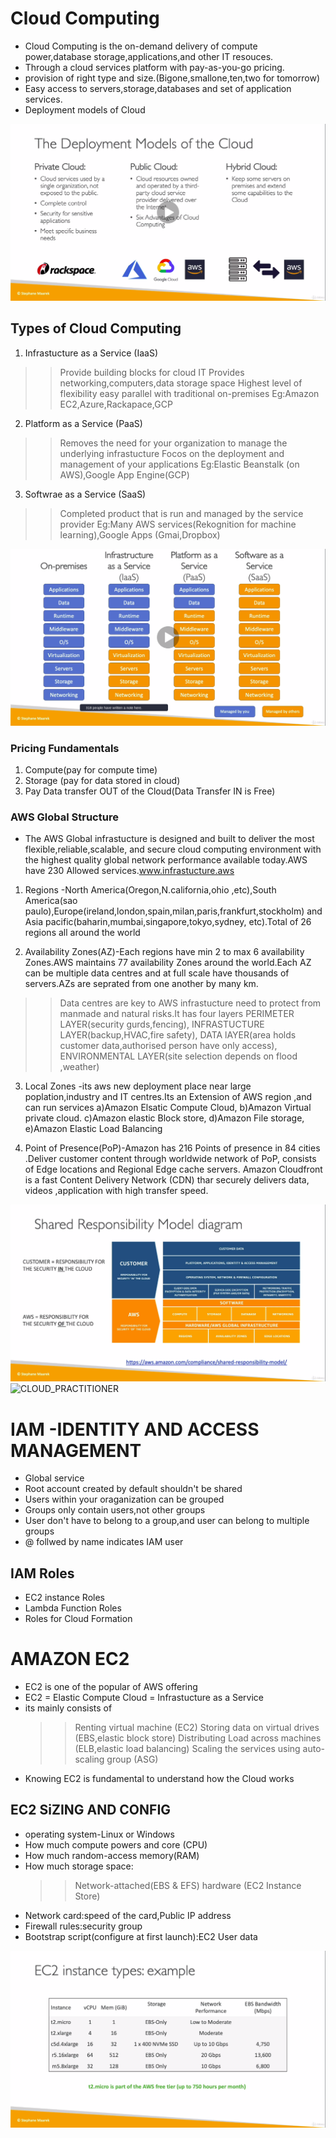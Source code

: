 # Cloud Computing
   
 * Cloud Computing is the on-demand delivery of compute power,database storage,applications,and other IT resouces.
 * Through a cloud services platform with pay-as-you-go pricing.
 * provision of right type and size.(Bigone,smallone,ten,two for tomorrow)
 * Easy access to servers,storage,databases and set of application services.
 * Deployment models of Cloud
   
![CLOUD_PRACTITIONER](cloud_deployment_models.png)

## Types of Cloud Computing

 1. Infrastucture as a Service (IaaS)
 >> Provide building blocks for cloud IT
 >> Provides networking,computers,data storage space
 >> Highest level of flexibility
 >> easy parallel with traditional on-premises 
 >> Eg:Amazon EC2,Azure,Rackapace,GCP

 2. Platform as a Service (PaaS)
 >> Removes the need for your organization to manage the underlying infrastucture
 >> Focos on the deployment and management of your applications
 >> Eg:Elastic Beanstalk (on AWS),Google App Engine(GCP)

 3. Softwrae as a Service (SaaS)
 >> Completed  product that is run and managed by the service provider
 >>Eg:Many AWS services(Rekognition for machine learning),Google Apps (Gmai,Dropbox)

   ![CLOUD_PRACTITIONER](Compare_services_Onpremises.png)

### Pricing Fundamentals

1. Compute(pay for compute time)
2. Storage (pay for data stored in cloud)
3. Pay Data transfer OUT of the Cloud(Data Transfer IN is Free)

### AWS Global Structure

* The AWS Global infrastucture is designed and built to deliver the most flexible,reliable,scalable, and secure cloud computing environment with the highest quality global network performance available today.AWS have 230 Allowed services.www.infrastucture.aws

1. Regions -North America(Oregon,N.california,ohio ,etc),South America(sao paulo),Europe(ireland,london,spain,milan,paris,frankfurt,stockholm) and Asia pacific(baharin,mumbai,singapore,tokyo,sydney, etc).Total of 26 regions all around the world

2. Availability Zones(AZ)-Each regions have min 2 to max 6 availability Zones.AWS maintains 77 availability Zones around the world.Each AZ can be multiple data centres and at full scale have thousands of servers.AZs are seprated from one another by many km.
>>Data centres are key to AWS infrastucture need to protect from manmade and natural risks.It has four layers PERIMETER LAYER(security gurds,fencing), INFRASTUCTURE LAYER(backup,HVAC,fire safety), DATA lAYER(area holds customer data,authorised person have only access), ENVIRONMENTAL LAYER(site selection depends on flood ,weather)

3. Local Zones -its aws new deployment place near large poplation,industry and IT centres.Its an Extension of AWS region ,and can run services a)Amazon Elsatic Compute Cloud, b)Amazon Virtual private cloud. c)Amazon elastic Block store, d)Amazon File storage, e)Amazon Elastic Load Balancing

4. Point of Presence(PoP)-Amazon has 216 Points of presence in 84 cities .Deliver customer content through worldwide network of PoP, consists of Edge locations and Regional Edge cache servers. Amazon Cloudfront is a fast Content Delivery Network (CDN) thar securely delivers data, videos ,application with high transfer speed.

![CLOUD_PRACTITIONER](Shared_responsibility_model.png)
![CLOUD_PRACTITIONER](shared_respo_model2.png)


# IAM -IDENTITY AND ACCESS MANAGEMENT

* Global service
* Root account created by default shouldn't be shared
* Users within your oraganization can be grouped
* Groups only contain users,not other groups
* User don't have to belong to a group,and user can belong to multiple groups
* @ follwed by name indicates IAM user

## IAM Roles

* EC2 instance Roles
* Lambda Function Roles
* Roles for Cloud Formation

# AMAZON EC2

* EC2 is one of the popular of AWS offering
* EC2 = Elastic Compute Cloud = Infrastucture as a Service
* its mainly consists of
  >>Renting  virtual machine (EC2)
  >>Storing data on virtual drives (EBS,elastic block store)
  >>Distributing Load across machines (ELB,elastic load balancing)
  >>Scaling the services using auto-scaling group (ASG)
* Knowing EC2 is fundamental to understand how the Cloud   works

## EC2 SiZING AND CONFIG
* operating system-Linux or Windows
* How much compute powers and core (CPU)
* How much random-access memory(RAM)
* How much storage space:
  >> Network-attached(EBS & EFS)
  >> hardware (EC2 Instance Store)
* Network card:speed of the card,Public IP address
* Firewall rules:security group
* Bootstrap script(configure at first launch):EC2 User    data 

![CLOUD_PRACTITIONER](EC2_instant_types.png)

